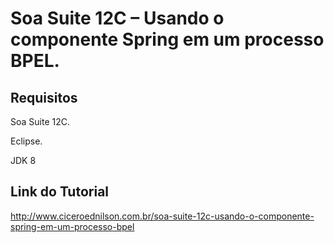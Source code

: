 <H1>Soa Suite 12C – Usando o componente Spring em um processo BPEL.</H1>


<h2>Requisitos</h2>

<p>Soa Suite 12C.</p>
<p>Eclipse.</p>
<p>JDK 8</p>



<h2>Link do Tutorial</h2>

<a href="http://www.ciceroednilson.com.br/soa-suite-12c-usando-o-componente-spring-em-um-processo-bpel">http://www.ciceroednilson.com.br/soa-suite-12c-usando-o-componente-spring-em-um-processo-bpel</a>

